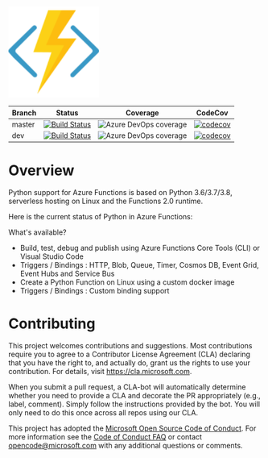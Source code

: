<img src="https://raw.githubusercontent.com/Azure/azure-functions-python-worker/dev/docs/Azure.Functions.svg" width = "180" alt="Functions Header Image">

|Branch|Status|Coverage|CodeCov|
|---|---|---|---|
|master|[![Build Status](https://azfunc.visualstudio.com/Azure%20Functions%20Python/_apis/build/status/Azure%20Functions%20Python-CI?branchName=master)](https://azfunc.visualstudio.com/Azure%20Functions%20Python/_build/latest?definitionId=19&branchName=master)|![Azure DevOps coverage](https://img.shields.io/azure-devops/coverage/azfunc/Azure%20Functions%20Python/19/master)|[![codecov](https://codecov.io/gh/Azure/azure-functions-python-library/branch/master/graph/badge.svg)](https://codecov.io/gh/Azure/azure-functions-python-library)
|dev|[![Build Status](https://azfunc.visualstudio.com/Azure%20Functions%20Python/_apis/build/status/Azure%20Functions%20Python-CI?branchName=dev)](https://azfunc.visualstudio.com/Azure%20Functions%20Python/_build/latest?definitionId=19&branchName=dev)|![Azure DevOps coverage](https://img.shields.io/azure-devops/coverage/azfunc/Azure%20Functions%20Python/19/dev)|[![codecov](https://codecov.io/gh/Azure/azure-functions-python-library/branch/dev/graph/badge.svg)](https://codecov.io/gh/Azure/azure-functions-python-library)

# Overview

Python support for Azure Functions is based on Python 3.6/3.7/3.8, serverless hosting on Linux and the Functions 2.0 runtime.

Here is the current status of Python in Azure Functions:

What's available?

- Build, test, debug and publish using Azure Functions Core Tools (CLI) or Visual Studio Code
- Triggers / Bindings : HTTP, Blob, Queue, Timer, Cosmos DB, Event Grid, Event Hubs and Service Bus
- Create a Python Function on Linux using a custom docker image
- Triggers / Bindings : Custom binding support

# Contributing

This project welcomes contributions and suggestions.  Most contributions require you to agree to a
Contributor License Agreement (CLA) declaring that you have the right to, and actually do, grant us
the rights to use your contribution. For details, visit https://cla.microsoft.com.

When you submit a pull request, a CLA-bot will automatically determine whether you need to provide
a CLA and decorate the PR appropriately (e.g., label, comment). Simply follow the instructions
provided by the bot. You will only need to do this once across all repos using our CLA.

This project has adopted the [Microsoft Open Source Code of Conduct](https://opensource.microsoft.com/codeofconduct/).
For more information see the [Code of Conduct FAQ](https://opensource.microsoft.com/codeofconduct/faq/) or
contact [opencode@microsoft.com](mailto:opencode@microsoft.com) with any additional questions or comments.
